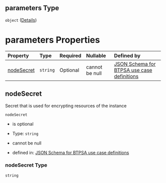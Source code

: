 ## parameters Type

`object` ([Details](btpsa-usecase-properties-services-items-allof-1-then-allof-94-then-allof-2-then-properties-parameters.md))

# parameters Properties

| Property                  | Type     | Required | Nullable       | Defined by                                                                                                                                                                                                                                                                                              |
| :------------------------ | :------- | :------- | :------------- | :------------------------------------------------------------------------------------------------------------------------------------------------------------------------------------------------------------------------------------------------------------------------------------------------------ |
| [nodeSecret](#nodesecret) | `string` | Optional | cannot be null | [JSON Schema for BTPSA use case definitions](btpsa-usecase-properties-services-items-allof-1-then-allof-94-then-allof-2-then-properties-parameters-properties-nodesecret.md "undefined#/properties/services/items/allOf/1/then/allOf/94/then/allOf/2/then/properties/parameters/properties/nodeSecret") |

## nodeSecret

Secret that is used for encrypting resources of the instance

`nodeSecret`

*   is optional

*   Type: `string`

*   cannot be null

*   defined in: [JSON Schema for BTPSA use case definitions](btpsa-usecase-properties-services-items-allof-1-then-allof-94-then-allof-2-then-properties-parameters-properties-nodesecret.md "undefined#/properties/services/items/allOf/1/then/allOf/94/then/allOf/2/then/properties/parameters/properties/nodeSecret")

### nodeSecret Type

`string`
